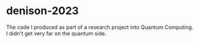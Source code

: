# denison-2023
The code I produced as part of a research project into Quantum Computing. I didn't get very far on the quantum side.
